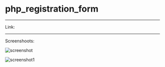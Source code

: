 # php_registration_form

---

Link:

---

Screenshoots:

![screenshot](https://user-images.githubusercontent.com/107551364/185767762-6f30b3e9-122d-4b3b-9f49-eb263a22922a.png)

![screenshot1](https://user-images.githubusercontent.com/107551364/185767764-9948067c-65dc-43ef-a748-15ed2a935d45.png)
